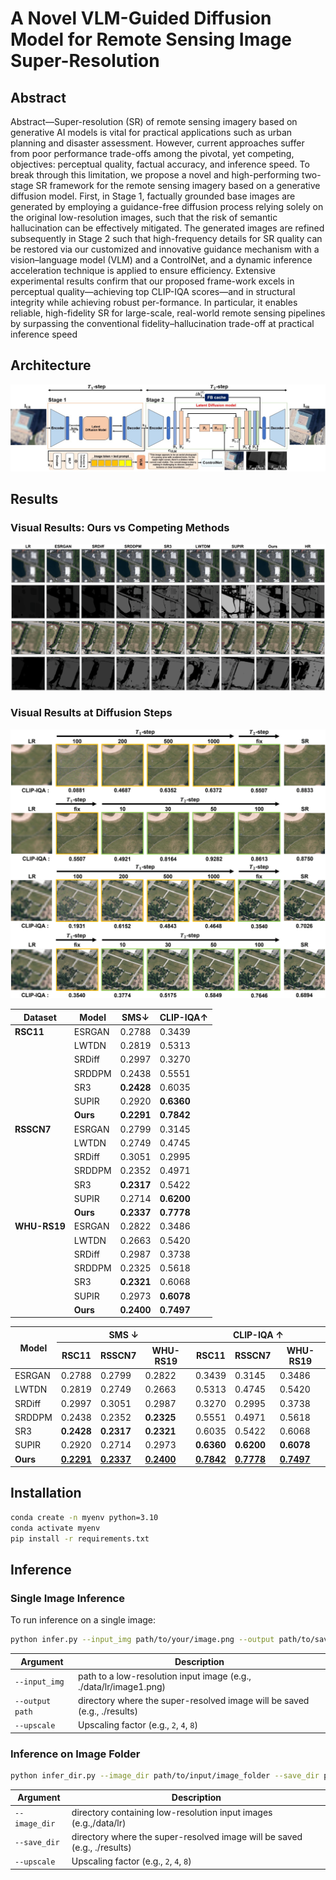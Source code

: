 # A Novel VLM-Guided Diffusion Model for Remote Sensing Image Super-Resolution

## Abstract

Abstract—Super-resolution (SR) of remote sensing imagery based on generative AI models is vital for practical applications
such as urban planning and disaster assessment. However, current approaches suffer from poor performance trade-offs
among the pivotal, yet competing, objectives: perceptual quality, factual accuracy, and inference speed. To break through this limitation, we propose a novel and high-performing two-stage SR framework for the remote sensing imagery based on a generative diffusion model. First, in Stage 1, factually grounded base images are generated by employing a guidance-free diffusion process relying solely on the original low-resolution images, such that the risk of semantic hallucination can be effectively mitigated.
The generated images are refined subsequently in Stage 2 such that high-frequency details for SR quality can be restored via
our customized and innovative guidance mechanism with a vision–language model (VLM) and a ControlNet, and a dynamic
inference acceleration technique is applied to ensure efficiency.
Extensive experimental results confirm that our proposed frame-work excels in perceptual quality—achieving top CLIP-IQA
scores—and in structural integrity while achieving robust per-formance. In particular, it enables reliable, high-fidelity SR for large-scale, real-world remote sensing pipelines by surpassing the conventional fidelity–hallucination trade-off at practical inference speed

## Architecture

![architecture](./assets/architecture.png)

## Results

### Visual Results: Ours vs Competing Methods

![architecture](./assets/result1.png)

### Visual Results at Diffusion Steps

![architecture](./assets/result2.png)

| Dataset | Model | SMS↓ | CLIP-IQA↑ |
|-----------|-----------|----------|-----------|
| **RSC11** | ESRGAN | 0.2788 | 0.3439 |
| | LWTDN | 0.2819 | 0.5313 |
| | SRDiff | 0.2997 | 0.3270 |
| | SRDDPM | 0.2438 | 0.5551 |
| | SR3 | **0.2428** | 0.6035 |
| | SUPIR | 0.2920 | **0.6360** |
| | **Ours** | __**0.2291**__ | __**0.7842**__ |
| **RSSCN7** | ESRGAN | 0.2799 | 0.3145 |
| | LWTDN | 0.2749 | 0.4745 |
| | SRDiff | 0.3051 | 0.2995 |
| | SRDDPM | 0.2352 | 0.4971 |
| | SR3 | **0.2317** | 0.5422 |
| | SUPIR | 0.2714 | **0.6200** |
| | **Ours** | __**0.2337**__ | __**0.7778**__ |
| **WHU-RS19** | ESRGAN | 0.2822 | 0.3486 |
| | LWTDN | 0.2663 | 0.5420 |
| | SRDiff | 0.2987 | 0.3738 |
| | SRDDPM | 0.2325 | 0.5618 |
| | SR3 | **0.2321** | 0.6068 |
| | SUPIR | 0.2973 | **0.6078** |
| | **Ours**| __**0.2400**__ | __**0.7497**__ |

<table>
  <thead>
    <tr>
      <th rowspan="2">Model</th>
      <th colspan="3">SMS ↓</th>
      <th colspan="3">CLIP-IQA ↑</th>
    </tr>
    <tr>
      <th>RSC11</th>
      <th>RSSCN7</th>
      <th>WHU-RS19</th>
      <th>RSC11</th>
      <th>RSSCN7</th>
      <th>WHU-RS19</th>
    </tr>
  </thead>
  <tbody>
    <tr>
      <td>ESRGAN</td>
      <td>0.2788</td><td>0.2799</td><td>0.2822</td>
      <td>0.3439</td><td>0.3145</td><td>0.3486</td>
    </tr>
    <tr>
      <td>LWTDN</td>
      <td>0.2819</td><td>0.2749</td><td>0.2663</td>
      <td>0.5313</td><td>0.4745</td><td>0.5420</td>
    </tr>
    <tr>
      <td>SRDiff</td>
      <td>0.2997</td><td>0.3051</td><td>0.2987</td>
      <td>0.3270</td><td>0.2995</td><td>0.3738</td>
    </tr>
    <tr>
      <td>SRDDPM</td>
      <td>0.2438</td><td>0.2352</td><td><b>0.2325</b></td>
      <td>0.5551</td><td>0.4971</td><td>0.5618</td>
    </tr>
    <tr>
      <td>SR3</td>
      <td><b>0.2428</b></td><td><b>0.2317</b></td><td><b>0.2321</b></td>
      <td>0.6035</td><td>0.5422</td><td>0.6068</td>
    </tr>
    <tr>
      <td>SUPIR</td>
      <td>0.2920</td><td>0.2714</td><td>0.2973</td>
      <td><b>0.6360</b></td><td><b>0.6200</b></td><td><b>0.6078</b></td>
    </tr>
    <tr>
      <td><b>Ours</b></td>
      <td><b><u>0.2291</u></b></td><td><b><u>0.2337</u></b></td><td><b><u>0.2400</u></b></td>
      <td><b><u>0.7842</u></b></td><td><b><u>0.7778</u></b></td><td><b><u>0.7497</u></b></td>
    </tr>
  </tbody>
</table>

## Installation

```sh
conda create -n myenv python=3.10
conda activate myenv
pip install -r requirements.txt
```

## Inference

### Single Image Inference

To run inference on a single image:

```sh
python infer.py --input_img path/to/your/image.png --output path/to/save/results --upscale 8
```

| Argument | Description |
|----------------|-------------|
|`--input_img` | path to a low-resolution input image (e.g., ./data/lr/image1.png) |
| `--output path` | directory where the super-resolved image will be saved (e.g., ./results) |
| `--upscale` | Upscaling factor (e.g., `2`, `4`, `8`) |

### Inference on Image Folder

```sh
python infer_dir.py --image_dir path/to/input/image_folder --save_dir path/to/save/results --upscale 8
```

| Argument | Description |
|----------------|-------------|
| `--image_dir` | directory containing low-resolution input images (e.g.,/data/lr) |
| `--save_dir` | directory where the super-resolved image will be saved (e.g., ./results) |
| `--upscale` | Upscaling factor (e.g., `2`, `4`, `8`) |
